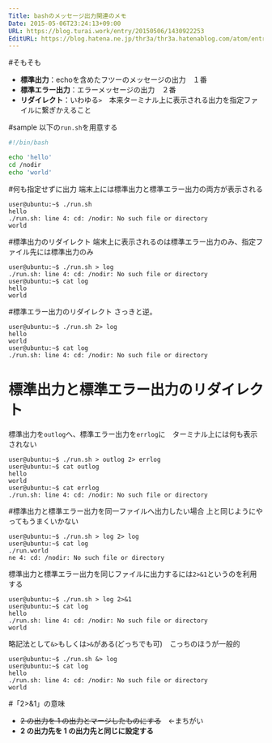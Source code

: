 ```yaml
---
Title: bashのメッセージ出力関連のメモ
Date: 2015-05-06T23:24:13+09:00
URL: https://blog.turai.work/entry/20150506/1430922253
EditURL: https://blog.hatena.ne.jp/thr3a/thr3a.hatenablog.com/atom/entry/8454420450093704632
---
```


#そもそも

- **標準出力**：echoを含めたフツーのメッセージの出力　１番
- **標準エラー出力**：エラーメッセージの出力　２番
- **リダイレクト**：いわゆる`>`　本来ターミナル上に表示される出力を指定ファイルに繋ぎかえること

#sample
以下の`run.sh`を用意する
```sh
#!/bin/bash

echo 'hello'
cd /nodir
echo 'world'
```

#何も指定せずに出力
端末上には標準出力と標準エラー出力の両方が表示される
```
user@ubuntu:~$ ./run.sh
hello
./run.sh: line 4: cd: /nodir: No such file or directory
world
```

#標準出力のリダイレクト
端末上に表示されるのは標準エラー出力のみ、指定ファイル先には標準出力のみ
```
user@ubuntu:~$ ./run.sh > log
./run.sh: line 4: cd: /nodir: No such file or directory
user@ubuntu:~$ cat log
hello
world
```

#標準エラー出力のリダイレクト
さっきと逆。
```
user@ubuntu:~$ ./run.sh 2> log
hello
world
user@ubuntu:~$ cat log
./run.sh: line 4: cd: /nodir: No such file or directory
```

# 標準出力と標準エラー出力のリダイレクト
標準出力を`outlog`へ、標準エラー出力を`errlog`に　ターミナル上には何も表示されない
```
user@ubuntu:~$ ./run.sh > outlog 2> errlog
user@ubuntu:~$ cat outlog
hello
world
user@ubuntu:~$ cat errlog 
./run.sh: line 4: cd: /nodir: No such file or directory
```

#標準出力と標準エラー出力を同一ファイルへ出力したい場合
上と同じようにやってもうまくいかない
```
user@ubuntu:~$ ./run.sh > log 2> log
user@ubuntu:~$ cat log
./run.world
ne 4: cd: /nodir: No such file or directory
```
標準出力と標準エラー出力を同じファイルに出力するには`2>&1`というのを利用する
```
user@ubuntu:~$ ./run.sh > log 2>&1
user@ubuntu:~$ cat log
hello
./run.sh: line 4: cd: /nodir: No such file or directory
world
```

略記法として`&>`もしくは`>&`がある(どっちでも可)　こっちのほうが一般的
```
user@ubuntu:~$ ./run.sh &> log
user@ubuntu:~$ cat log
hello
./run.sh: line 4: cd: /nodir: No such file or directory
world
```
#「2>&1」の意味

- ~~2 の出力を 1 の出力とマージしたものにする~~　←まちがい
- **2 の出力先を 1 の出力先と同じに設定する**

